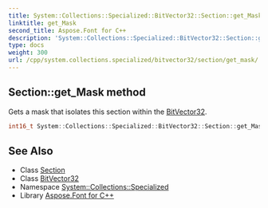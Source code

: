 ```yaml
---
title: System::Collections::Specialized::BitVector32::Section::get_Mask method
linktitle: get_Mask
second_title: Aspose.Font for C++
description: 'System::Collections::Specialized::BitVector32::Section::get_Mask method. Gets a mask that isolates this section within the BitVector32 in C++.'
type: docs
weight: 300
url: /cpp/system.collections.specialized/bitvector32/section/get_mask/
---
```

## Section::get_Mask method


Gets a mask that isolates this section within the [BitVector32](../../).

```cpp
int16_t System::Collections::Specialized::BitVector32::Section::get_Mask()
```

## See Also

* Class [Section](../)
* Class [BitVector32](../../)
* Namespace [System::Collections::Specialized](../../../)
* Library [Aspose.Font for C++](../../../../)
